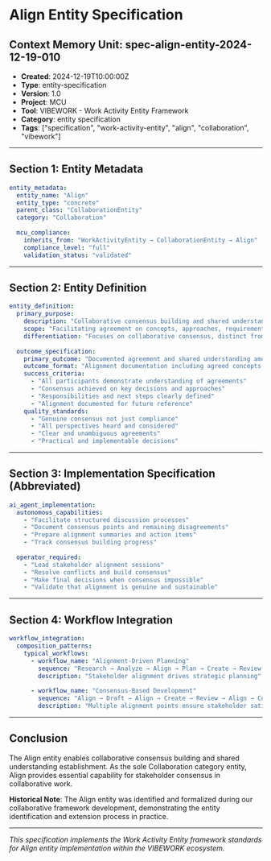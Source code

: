 # Align Entity Specification

## Context Memory Unit: spec-align-entity-2024-12-19-010

- **Created**: 2024-12-19T10:00:00Z
- **Type**: entity-specification
- **Version**: 1.0
- **Project**: MCU
- **Tool**: VIBEWORK - Work Activity Entity Framework
- **Category**: entity specification
- **Tags**: ["specification", "work-activity-entity", "align", "collaboration", "vibework"]

---

## Section 1: Entity Metadata

```yaml
entity_metadata:
  entity_name: "Align"
  entity_type: "concrete"
  parent_class: "CollaborationEntity"
  category: "Collaboration"
  
  mcu_compliance:
    inherits_from: "WorkActivityEntity → CollaborationEntity → Align"
    compliance_level: "full"
    validation_status: "validated"
```

---

## Section 2: Entity Definition

```yaml
entity_definition:
  primary_purpose:
    description: "Collaborative consensus building and shared understanding establishment among participants"
    scope: "Facilitating agreement on concepts, approaches, requirements, or decisions requiring multiple stakeholder input"
    differentiation: "Focuses on collaborative consensus, distinct from all other entities which can be performed individually"
  
  outcome_specification:
    primary_outcome: "Documented agreement and shared understanding among participants"
    outcome_format: "Alignment documentation including agreed concepts, decisions, responsibilities, and next steps"
    success_criteria: 
      - "All participants demonstrate understanding of agreements"
      - "Consensus achieved on key decisions and approaches"
      - "Responsibilities and next steps clearly defined"
      - "Alignment documented for future reference"
    quality_standards:
      - "Genuine consensus not just compliance"
      - "All perspectives heard and considered"
      - "Clear and unambiguous agreements"
      - "Practical and implementable decisions"
```

---

## Section 3: Implementation Specification (Abbreviated)

```yaml
ai_agent_implementation:
  autonomous_capabilities:
    - "Facilitate structured discussion processes"
    - "Document consensus points and remaining disagreements"
    - "Prepare alignment summaries and action items"
    - "Track consensus building progress"
  
  operator_required:
    - "Lead stakeholder alignment sessions"
    - "Resolve conflicts and build consensus"
    - "Make final decisions when consensus impossible"
    - "Validate that alignment is genuine and sustainable"
```

---

## Section 4: Workflow Integration

```yaml
workflow_integration:
  composition_patterns:
    typical_workflows:
      - workflow_name: "Alignment-Driven Planning"
        sequence: "Research → Analyze → Align → Plan → Create → Review → Commit"
        description: "Stakeholder alignment drives strategic planning"
      
      - workflow_name: "Consensus-Based Development"
        sequence: "Align → Draft → Align → Create → Review → Align → Commit"
        description: "Multiple alignment points ensure stakeholder satisfaction"
```

---

## Conclusion

The Align entity enables collaborative consensus building and shared understanding establishment. As the sole Collaboration category entity, Align provides essential capability for stakeholder consensus in collaborative work.

**Historical Note**: The Align entity was identified and formalized during our collaborative framework development, demonstrating the entity identification and extension process in practice.

---

_This specification implements the Work Activity Entity framework standards for Align entity implementation within the VIBEWORK ecosystem._

